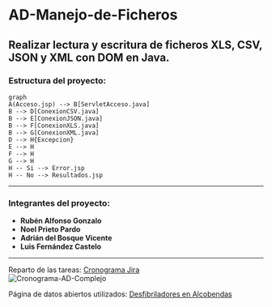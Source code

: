 # AD-Manejo-de-Ficheros
Realizar lectura y escritura de ficheros XLS, CSV, JSON y XML con DOM en Java.
---
### Estructura del proyecto:
```mermaid
graph
A(Acceso.jsp) --> B[ServletAcceso.java]
B --> D[ConexionCSV.java]
B --> E[ConexionJSON.java]
B --> F[ConexionXLS.java]
B --> G[ConexionXML.java]
D --> H{Excepcion}
E --> H
F --> H
G --> H
H -- Si --> Error.jsp
H -- No --> Resultados.jsp
```
---
### Integrantes del proyecto:
- **Rubén Alfonso Gonzalo**
- **Noel Prieto Pardo**
- **Adrián del Bosque Vicente**
- **Luis Fernández Castelo**
---
Reparto de las tareas: [Cronograma Jira](https://luisfernandezlf70.atlassian.net/jira/software/projects/AD/boards/1/timeline?shared=&atlOrigin=eyJpIjoiZTg4NGMyZDExNDBiNDgwOTkzNjZjYTFmYTZlOGVkYzgiLCJwIjoiaiJ9)
<br/>
![Cronograma-AD-Complejo](https://github.com/565059/AD-Manejo-de-Ficheros/assets/118855900/7aad9b5e-cbe6-4eb0-b50d-073c99d18a15)


Página de datos abiertos utilizados: [Desfibriladores en Alcobendas](https://datos.gob.es/es/catalogo/l01280066-desfibriladores-en-alcobendas1)

